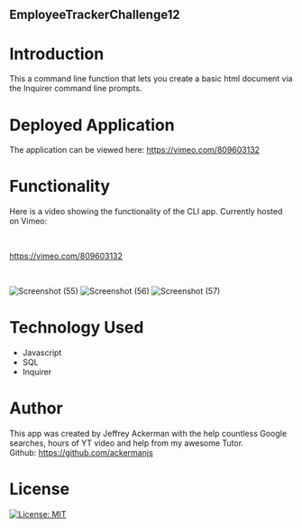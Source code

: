 ## EmployeeTrackerChallenge12

# Introduction
This a command line function that lets you create a basic html document via the Inquirer command line prompts.

# Deployed Application
The application can be viewed here: https://vimeo.com/809603132
<br>


# Functionality
Here is a video showing the functionality of the CLI app. Currently hosted on Vimeo:

<br>

https://vimeo.com/809603132

<br>

![Screenshot (55)](https://user-images.githubusercontent.com/66087068/226228284-a2ca31b1-4f14-47b6-b5a5-78dcfe33fe75.png)
![Screenshot (56)](https://user-images.githubusercontent.com/66087068/226228286-51405107-ee8c-41f0-b038-4b507e296ffa.png)
![Screenshot (57)](https://user-images.githubusercontent.com/66087068/226228287-289cffe2-6b0f-4dbc-be94-7b41b44ac475.png)


# Technology Used
- Javascript
- SQL
- Inquirer

# Author
This app was created by Jeffrey Ackerman with the help countless Google searches, hours of YT video and help from my awesome Tutor.
<br>
Github: https://github.com/ackermanjs

# License
[![License: MIT](https://img.shields.io/badge/License-MIT-yellow.svg)](https://opensource.org/licenses/MIT)
